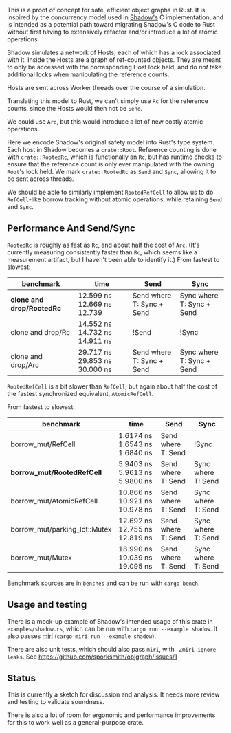 This is a proof of concept for safe, efficient object graphs in Rust.  It is
inspired by the concurrency model used in
[Shadow's](https://github.com/shadow/shadow) C implementation, and is intended
as a potential path toward migrating Shadow's C code to Rust without first
having to extensively refactor and/or introduce a lot of atomic operations.

Shadow simulates a network of Hosts, each of which has a lock associated with
it.  Inside the Hosts are a graph of ref-counted objects. They are meant to only
be accessed with the corresponding Host lock held, and do *not* take additional
locks when manipulating the reference counts.

Hosts are sent across Worker threads over the course of a simulation.

Translating this model to Rust, we can't simply use `Rc` for the reference counts,
since the Hosts would then not be `Send`.

We could use `Arc`, but this would introduce a lot of new costly atomic operations.

Here we encode Shadow's original safety model into Rust's type system. Each host
in Shadow becomes a `crate::Root`. Reference counting is done with
`crate::RootedRc`, which is functionally an `Rc`, but has runtime checks to
ensure that the reference count is only ever manipulated with the owning
`Root`'s lock held. We mark `crate::RootedRc` as `Send` and `Sync`, allowing it
to be sent across threads.

We should be able to similarly implement `RootedRefCell` to allow us to do `RefCell`-like
borrow tracking without atomic operations, while retaining `Send` and `Sync`.

## Performance And Send/Sync

`RootedRc` is roughly as fast as `Rc`, and about half the cost of `Arc`. (It's currently measuring
consistently faster than `Rc`, which seems like a measurement artifact, but I haven't been able to identify it.) From fastest to slowest:

| benchmark | time | Send | Sync |
| -------- | ------ | -- | -- |
| **clone and drop/RootedRc** | 12.599 ns 12.669 ns 12.739  | Send where T: Sync + Send | Sync where T: Sync + Send |
| clone and drop/Rc                  | 14.552 ns 14.732 ns 14.911 ns | !Send | !Sync |
| clone and drop/Arc                  | 29.717 ns 29.853 ns 30.000 ns | Send where T: Sync + Send |  Sync where T: Sync + Send |


`RootedRefCell` is a bit slower than `RefCell`, but again about half the cost of the fastest synchronized
equivalent, `AtomicRefCell`.

From fastest to slowest:

| benchmark | time | Send | Sync |
| -------- | ------ | -- | -- |
| borrow_mut/RefCell       | 1.6174 ns 1.6543 ns 1.6840 ns | Send where T: Send | !Sync |
| **borrow_mut/RootedRefCell** | 5.9403 ns 5.9613 ns 5.9800 ns | Send where T: Send | Sync where T: Send |
| borrow_mut/AtomicRefCell | 10.866 ns 10.921 ns 10.978 ns | Send where T: Send | Sync where T: Send |
| borrow_mut/parking_lot::Mutex | 12.692 ns 12.755 ns 12.819 ns | Send where T: Send | Sync where T: Send |
| borrow_mut/Mutex         | 18.990 ns 19.039 ns 19.095 ns | Send where T: Send | Sync where T: Send |

Benchmark sources are in `benches` and can be run with `cargo bench`.

## Usage and testing

There is a mock-up example of Shadow's intended usage of this crate in
`examples/shadow.rs`, which can be run with `cargo run --example shadow`. It
also passes [miri](https://github.com/rust-lang/miri) (`cargo miri run --example shadow`).

There are also unit tests, which should also pass `miri`, with
`-Zmiri-ignore-leaks`. See https://github.com/sporksmith/objgraph/issues/1

## Status

This is currently a sketch for discussion and analysis. It needs more review
and testing to validate soundness.

There is also a lot of room for ergonomic and performance improvements for this
to work well as a general-purpose crate.
